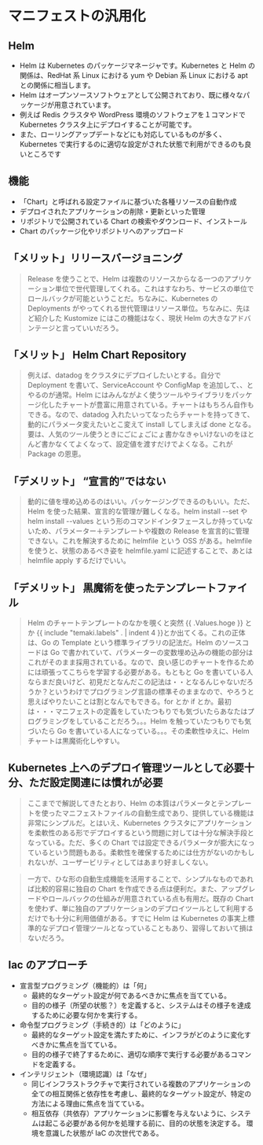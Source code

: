 # マニフェストの汎用化

## Helm

- Helm は Kubernetes のパッケージマネージャです。Kubernetes と Helm の関係は、RedHat 系 Linux における yum や Debian 系 Linux における apt との関係に相当します。
- Helm はオープンソースソフトウェアとして公開されており、既に様々なパッケージが用意されています。
- 例えば Redis クラスタや WordPress 環境のソフトウェアを１コマンドで Kubernetes クラスタ上にデプロイすることが可能です。
- また、ローリングアップデートなどにも対応しているものが多く、Kubernetes で実行するのに適切な設定がされた状態で利用ができるのも良いところです

## 機能

- 「Chart」と呼ばれる設定ファイルに基づいた各種リソースの自動作成
- デプロイされたアプリケーションの削除・更新といった管理
- リポジトリで公開されている Chart の検索やダウンロード、インストール
- Chart のパッケージ化やリポジトリへのアップロード

## 「メリット」リリースバージョニング

> Release を使うことで、Helm は複数のリソースからなる一つのアプリケーション単位で世代管理してくれる。これはすなわち、サービスの単位でロールバックが可能ということだ。ちなみに、Kubernetes の Deployments がやってくれる世代管理はリソース単位。ちなみに、先ほど紹介した Kustomize にはこの機能はなく、現状 Helm の大きなアドバンテージと言っていいだろう。

## 「メリット」 Helm Chart Repository

> 例えば、datadog をクラスタにデプロイしたいとする。自分で Deployment を書いて、ServiceAccount や ConfigMap を追加して、、とやるのが通常。Helm にはみんながよく使うツールやライブラリをパッケージ化したチャートが豊富に用意されている。チャートはもちろん自作もできる。なので、datadog 入れたいってなったらチャートを持ってきて、動的にパラメータ変えたいとこ変えて install してしまえば done となる。要は、人気のツール使うときにごにょごにょ書かなきゃいけないのをほとんど書かなくてよくなって、設定値を渡すだけでよくなる。これが Package の恩恵。

## 「デメリット」 “宣言的”ではない

> 動的に値を埋め込めるのはいい。パッケージングできるのもいい。ただ、Helm を使った結果、宣言的な管理が難しくなる。helm install --set や helm install --values という形のコマンドインタフェースしか持っていないため、パラメーター＋テンプレートや複数の Release を宣言的に管理できない。これを解決するために helmfile という OSS がある。helmfile を使うと、状態のあるべき姿を helmfile.yaml に記述することで、あとは helmfile apply するだけでいい。

## 「デメリット」 黒魔術を使ったテンプレートファイル

> Helm のチャートテンプレートのなかを覗くと突然 {{ .Values.hoge }} とか {{ include "temaki.labels" . | indent 4 }}とか出てくる。これの正体は、Go の Template という標準ライブラリの記法だ。Helm のソースコードは Go で書かれていて、パラメーターの変数埋め込みの機能の部分はこれがそのまま採用されている。なので、良い感じのチャートを作るためには頑張ってこちらを学習する必要がある。もともと Go を書いている人ならまだ良いけど、初見だとなんだこの記法は・・となるんじゃないだろうか？というわけでプログラミング言語の標準そのままなので、やろうと思えばやりたいことは割となんでもできる。for とか if とか。最初は・・・マニフェストの定義をしていたつもりでも気づいたらあなたはプログラミングをしていることだろう。。。Helm を触っていたつもりでも気づいたら Go を書いている人になっている。。。その柔軟性ゆえに、Helm チャートは黒魔術化しやすい。

## Kubernetes 上へのデプロイ管理ツールとして必要十分、ただ設定関連には慣れが必要

> ここまでで解説してきたとおり、Helm の本質はパラメータとテンプレートを使ったマニフェストファイルの自動生成であり、提供している機能は非常にシンプルだ。とはいえ、Kubernetes クラスタにアプリケーションを柔軟性のある形でデプロイするという問題に対しては十分な解決手段となっている。ただ、多くの Chart では設定できるパラメータが膨大になっているという問題もある。柔軟性を確保するためには仕方がないのかもしれないが、ユーザービリティとしてはあまり好ましくない。

> 一方で、ひな形の自動生成機能を活用することで、シンプルなものであれば比較的容易に独自の Chart を作成できる点は便利だ。また、アップグレードやロールバックの仕組みが用意されている点も有用だ。既存の Chart を使わず、単に独自のアプリケーションのデプロイツールとして利用するだけでも十分に利用価値がある。すでに Helm は Kubernetes の事実上標準的なデプロイ管理ツールとなっていることもあり、習得しておいて損はないだろう。

## Iac のアプローチ

- 宣言型プログラミング（機能的）は「何」
  - 最終的なターゲット設定が何であるべきかに焦点を当てている。
  - 目的の様子（所望の状態？）を定義すると、システムはその様子を達成するために必要な何かを実行する。
- 命令型プログラミング（手続き的）は「どのように」
  - 最終的なターゲット設定を満たすために、インフラがどのように変化すべきかに焦点を当てている。
  - 目的の様子で終了するために、適切な順序で実行する必要があるコマンドを定義する。
- インテリジェント（環境認識）は「なぜ」
  - 同じインフラストラクチャで実行されている複数のアプリケーションの全ての相互関係と依存性を考慮し、最終的なターゲット設定が、特定の方法による理由に焦点を当てている。
  - 相互依存（共依存）アプリケーションに影響を与えないように、システムは起こる必要がある何かを処理する前に、目的の状態を決定する。
    環境を意識した状態が IaC の次世代である。
